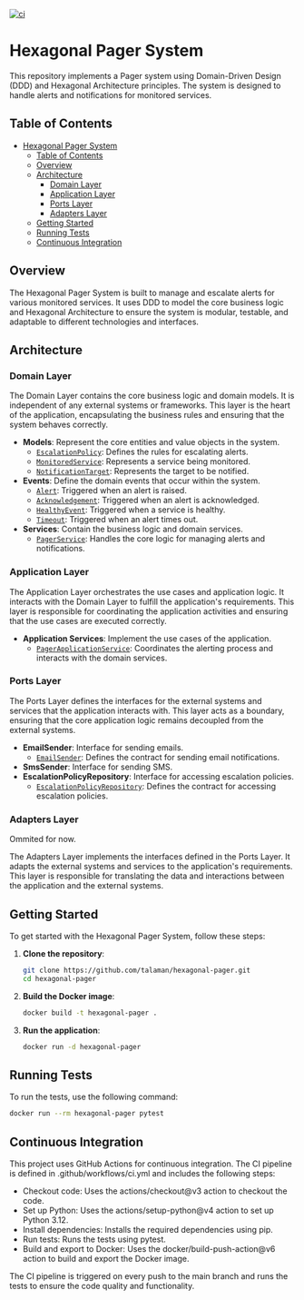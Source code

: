 [![ci](https://github.com/talaman/hexagonal-pager/actions/workflows/ci.yml/badge.svg)](https://github.com/talaman/hexagonal-pager/actions/workflows/ci.yml)

# Hexagonal Pager System

This repository implements a Pager system using Domain-Driven Design (DDD) and Hexagonal Architecture principles. The system is designed to handle alerts and notifications for monitored services.

## Table of Contents

- [Hexagonal Pager System](#hexagonal-pager-system)
  - [Table of Contents](#table-of-contents)
  - [Overview](#overview)
  - [Architecture](#architecture)
    - [Domain Layer](#domain-layer)
    - [Application Layer](#application-layer)
    - [Ports Layer](#ports-layer)
    - [Adapters Layer](#adapters-layer)
  - [Getting Started](#getting-started)
  - [Running Tests](#running-tests)
  - [Continuous Integration](#continuous-integration)

## Overview

The Hexagonal Pager System is built to manage and escalate alerts for various monitored services. It uses DDD to model the core business logic and Hexagonal Architecture to ensure the system is modular, testable, and adaptable to different technologies and interfaces.

## Architecture

### Domain Layer

The Domain Layer contains the core business logic and domain models. It is independent of any external systems or frameworks. This layer is the heart of the application, encapsulating the business rules and ensuring that the system behaves correctly.

- **Models**: Represent the core entities and value objects in the system.
  - [`EscalationPolicy`](pager/domain/models/escalation_policy.py): Defines the rules for escalating alerts.
  - [`MonitoredService`](pager/domain/models/monitored_service.py): Represents a service being monitored.
  - [`NotificationTarget`](pager/domain/models/notification_target.py): Represents the target to be notified.
- **Events**: Define the domain events that occur within the system.
  - [`Alert`](pager/domain/events.py): Triggered when an alert is raised.
  - [`Acknowledgement`](pager/domain/events.py): Triggered when an alert is acknowledged.
  - [`HealthyEvent`](pager/domain/events.py): Triggered when a service is healthy.
  - [`Timeout`](pager/domain/events.py): Triggered when an alert times out.
- **Services**: Contain the business logic and domain services.
  - [`PagerService`](pager/domain/services/pager_service.py): Handles the core logic for managing alerts and notifications.

### Application Layer

The Application Layer orchestrates the use cases and application logic. It interacts with the Domain Layer to fulfill the application's requirements. This layer is responsible for coordinating the application activities and ensuring that the use cases are executed correctly.

- **Application Services**: Implement the use cases of the application.
  - [`PagerApplicationService`](pager/application/pager_application_service.py): Coordinates the alerting process and interacts with the domain services.

### Ports Layer

The Ports Layer defines the interfaces for the external systems and services that the application interacts with. This layer acts as a boundary, ensuring that the core application logic remains decoupled from the external systems.

- **EmailSender**: Interface for sending emails.
  - [`EmailSender`](pager/ports/email_sender.py): Defines the contract for sending email notifications.
- **SmsSender**: Interface for sending SMS.
- **EscalationPolicyRepository**: Interface for accessing escalation policies.
  - [`EscalationPolicyRepository`](pager/ports/escalation_policy_repository.py): Defines the contract for accessing escalation policies.

### Adapters Layer

Ommited for now.

The Adapters Layer implements the interfaces defined in the Ports Layer. It adapts the external systems and services to the application's requirements. This layer is responsible for translating the data and interactions between the application and the external systems.

## Getting Started

To get started with the Hexagonal Pager System, follow these steps:

1. **Clone the repository**:
    ```sh
    git clone https://github.com/talaman/hexagonal-pager.git
    cd hexagonal-pager
    ```

2. **Build the Docker image**:
    ```sh
    docker build -t hexagonal-pager .
    ```

3. **Run the application**:
    ```sh
    docker run -d hexagonal-pager
    ```

## Running Tests

To run the tests, use the following command:

```sh
docker run --rm hexagonal-pager pytest
```

## Continuous Integration

This project uses GitHub Actions for continuous integration. The CI pipeline is defined in .github/workflows/ci.yml and includes the following steps:

- Checkout code: Uses the actions/checkout@v3 action to checkout the code.
- Set up Python: Uses the actions/setup-python@v4 action to set up Python 3.12.
- Install dependencies: Installs the required dependencies using pip.
- Run tests: Runs the tests using pytest.
- Build and export to Docker: Uses the docker/build-push-action@v6 action to build and export the Docker image.

The CI pipeline is triggered on every push to the main branch and runs the tests to ensure the code quality and functionality.

